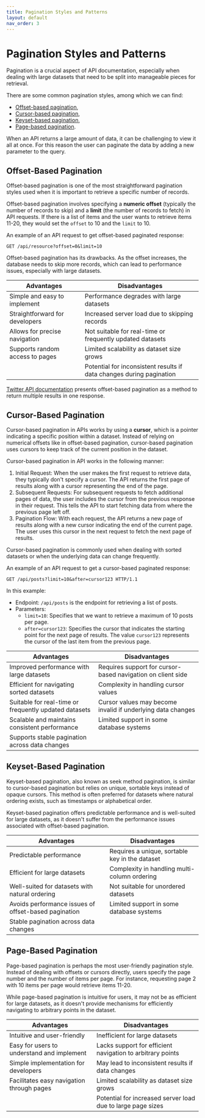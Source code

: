 ```yaml
---
title: Pagination Styles and Patterns
layout: default
nav_order: 3
---
```

# Pagination Styles and Patterns

Pagination is a crucial aspect of API documentation, especially when dealing with large datasets that need to be split into manageable pieces for retrieval. 

There are some common pagination styles, among which we can find: 
- [Offset-based pagination](#Offset-Based-Pagination),
- [Cursor-based pagination](#Cursor-Based-Pagination),
- [Keyset-based pagination](#Keyset-Based-Pagination),
- [Page-based pagination](#Page-Based-Pagination).

When an API returns a large amount of data, it can be challenging to view it all at once. For this reason the user can paginate the data by adding a new parameter to the query.

## Offset-Based Pagination <a id="Offset-Based-Pagination"></a>

Offset-based pagination is one of the most straightforward pagination styles used when it is important to retrieve a specific number of records.

Offset-based pagination involves specifying a **numeric offset** (typically the number of records to skip) and a **limit** (the number of records to fetch) in API requests. If there is a list of items and the user wants to retrieve items 11-20, they would set the `offset` to 10 and the `limit` to 10.

An example of an API request to get offset-based paginated response:

`GET /api/resource?offset=0&limit=10`

Offset-based pagination has its drawbacks. As the offset increases, the database needs to skip more records, which can lead to performance issues, especially with large datasets.

| Advantages                 | Disadvantages                                              |
|----------------------------|------------------------------------------------------------|
| Simple and easy to implement | Performance degrades with large datasets                   |
| Straightforward for developers | Increased server load due to skipping records               |
| Allows for precise navigation | Not suitable for real-time or frequently updated datasets   |
| Supports random access to pages | Limited scalability as dataset size grows                    |
|                              | Potential for inconsistent results if data changes during pagination |

[Twitter API documentation](https://developer.twitter.com/en/docs/twitter-api/pagination) presents offset-based pagination as a method to return multiple results in one response.

## Cursor-Based Pagination <a id="Cursor-Based-Pagination"></a>

Cursor-based pagination in APIs works by using a **cursor**, which is a pointer indicating a specific position within a dataset. Instead of relying on numerical offsets like in offset-based pagination, cursor-based pagination uses cursors to keep track of the current position in the dataset.

Cursor-based pagination in API works in the following manner:

1. Initial Request: When the user makes the first request to retrieve data, they typically don't specify a cursor. The API returns the first page of results along with a cursor representing the end of the page.
2. Subsequent Requests: For subsequent requests to fetch additional pages of data, the user includes the cursor from the previous response in their request. This tells the API to start fetching data from where the previous page left off.
3. Pagination Flow: With each request, the API returns a new page of results along with a new cursor indicating the end of the current page. The user uses this cursor in the next request to fetch the next page of results.

Cursor-based pagination is commonly used when dealing with sorted datasets or when the underlying data can change frequently.

An example of an API request to get a cursor-based paginated response:

`GET /api/posts?limit=10&after=cursor123 HTTP/1.1`

In this example:

- Endpoint: `/api/posts` is the endpoint for retrieving a list of posts.
- Parameters:
  - `limit=10`: Specifies that we want to retrieve a maximum of 10 posts per page.
  - `after=cursor123`: Specifies the cursor that indicates the starting point for the next page of results. The value `cursor123` represents the cursor of the last item from the previous page.

| Advantages                                  | Disadvantages                                            |
|---------------------------------------------|----------------------------------------------------------|
| Improved performance with large datasets    | Requires support for cursor-based navigation on client side |
| Efficient for navigating sorted datasets   | Complexity in handling cursor values                     |
| Suitable for real-time or frequently updated datasets | Cursor values may become invalid if underlying data changes |
| Scalable and maintains consistent performance | Limited support in some database systems                  |
| Supports stable pagination across data changes |                                                        |

## Keyset-Based Pagination <a id="Keyset-Based-Pagination"></a>

Keyset-based pagination, also known as seek method pagination, is similar to cursor-based pagination but relies on unique, sortable keys instead of opaque cursors. This method is often preferred for datasets where natural ordering exists, such as timestamps or alphabetical order.

Keyset-based pagination offers predictable performance and is well-suited for large datasets, as it doesn't suffer from the performance issues associated with offset-based pagination.

| Advantages                                       | Disadvantages                                          |
|--------------------------------------------------|--------------------------------------------------------|
| Predictable performance                          | Requires a unique, sortable key in the dataset        |
| Efficient for large datasets                     | Complexity in handling multi-column ordering            |
| Well-suited for datasets with natural ordering   | Not suitable for unordered datasets                    |
| Avoids performance issues of offset-based pagination | Limited support in some database systems              |
| Stable pagination across data changes            |                                                        |

## Page-Based Pagination <a id="Page-Based-Pagination"></a>

Page-based pagination is perhaps the most user-friendly pagination style. Instead of dealing with offsets or cursors directly, users specify the page number and the number of items per page. For instance, requesting page 2 with 10 items per page would retrieve items 11-20.

While page-based pagination is intuitive for users, it may not be as efficient for large datasets, as it doesn't provide mechanisms for efficiently navigating to arbitrary points in the dataset.

| Advantages                                     | Disadvantages                                              |
|------------------------------------------------|------------------------------------------------------------|
| Intuitive and user-friendly                    | Inefficient for large datasets                             |
| Easy for users to understand and implement     | Lacks support for efficient navigation to arbitrary points |
| Simple implementation for developers           | May lead to inconsistent results if data changes           |
| Facilitates easy navigation through pages      | Limited scalability as dataset size grows                   |
|                                                | Potential for increased server load due to large page sizes |
